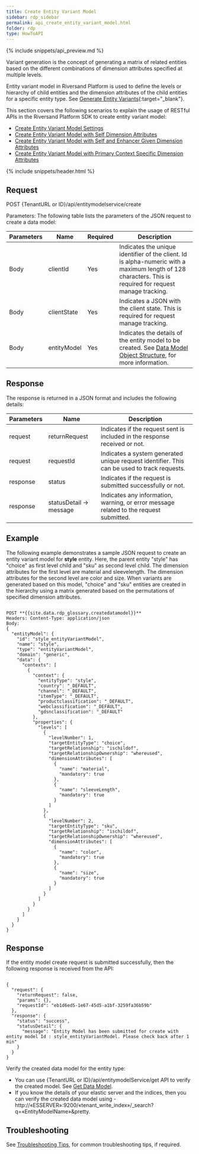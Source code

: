 ```yaml
---
title: Create Entity Variant Model
sidebar: rdp_sidebar
permalink: api_create_entity_variant_model.html
folder: rdp
type: HowToAPI
---
```


{% include snippets/api_preview.md %}

Variant generation is the concept of generating a matrix of related entities based on the different combinations of dimension attributes specified at multiple levels.

Entity variant model in Riversand Platform is used to define the levels or hierarchy of child entities and the dimension attributes of the child entities for a specific entity type. See [Generate Entity Variants](/{{site.data.rdp_links_version.APPU}}/dda_generate_entity_variants.html){:target="_blank"}. 

This section covers the following scenarios to explain the usage of RESTful APIs in the Riversand Platform SDK to create entity variant model:

* [Create Entity Variant Model Settings](api_create_entity_variant_model_scenario1.html)
* [Create Entity Variant Model with Self Dimension Attributes ](api_create_entity_variant_model_scenario2.html)
* [Create Entity Variant Model with Self and Enhancer Given Dimension Attributes](api_create_entity_variant_model_scenario3.html)
* [Create Entity Variant Model with Primary Context Specific Dimension Attributes](api_create_entity_variant_model_scenario4.html)

{% include snippets/header.html %}

## Request

POST {TenantURL or ID}/api/entitymodelservice/create

Parameters: The following table lists the parameters of the JSON request to create a data model:

| Parameters | Name | Required | Description |
|-------|--------|----------------|-------------|
| Body | clientId | Yes | Indicates the unique identifier of the client. Id is alpha-numeric with a maximum length of 128 characters. This is required for request manage tracking. |
| Body | clientState | Yes | Indicates a JSON with the client state. This is required for request manage tracking. |
| Body | entityModel | Yes | Indicates the details of the entity model to be created. See [Data Model Object Structure](api_entity_variant_model.html), for more information. |

## Response

The response is returned in a JSON format and includes the following details:

| Parameters | Name | Description |
|-------|--------|----------------|
| request | returnRequest | Indicates if the request sent is included in the response received or not. |
| request | requestId | Indicates a system generated unique request identifier. This can be used to track requests. |
| response | status | Indicates if the request is submitted successfully or not. |
| response | statusDetail -> message | Indicates any information, warning, or error message related to the request submitted. |

## Example

The following example demonstrates a sample JSON request to create an entity variant model for **style** entity. Here, the parent entity "style" has "choice" as first level child and "sku" as second level child. The dimension attributes for the first level are material and sleevelength. The dimension attributes for the second level are color and size. When variants are generated based on this model, "choice" and "sku" entities are created in the hierarchy using a matrix generated based on the permutations of specified dimension attributes.

<pre><code>
POST **{{site.data.rdp_glossary.createdatamodel}}**
Headers: Content-Type: application/json
Body:
{
  "entityModel": {
    "id": "style_entityVariantModel",
    "name": "style",
    "type": "entityVariantModel",
    "domain": "generic",
    "data": {
      "contexts": [
        {
          "context": {
            "entityType": "style",
            "country": "_DEFAULT",
            "channel": "_DEFAULT",
            "itemType": "_DEFAULT",
            "productclassification": "_DEFAULT",
            "webclassification": "_DEFAULT",
            "gdsnclassification": "_DEFAULT"
          },
          "properties": {
            "levels": [
              {
                "levelNumber": 1,
                "targetEntityType": "choice",
                "targetRelationship": "ischildof",
                "targetRelationshipOwnership": "whereused",
                "dimensionAttributes": [
                  {
                    "name": "material",
                    "mandatory": true
                  },
                  {
                    "name": "sleeveLength",
                    "mandatory": true
                  }
                ]
              },
              {
                "levelNumber": 2,
                "targetEntityType": "sku",
                "targetRelationship": "ischildof",
                "targetRelationshipOwnership": "whereused",
                "dimensionAttributes": [
                  {
                    "name": "color",
                    "mandatory": true
                  },
                  {
                    "name": "size",
                    "mandatory": true
                  }
                ]
              }
            ]
          }
        }
      ]
    }
  }
}
</code></pre>

## Response

If the entity model create request is submitted successfully, then the following response is received from the API:

<pre><code>
{
  "request": {
    "returnRequest": false,
    "params": {},
    "requestId": "eb1d6ed5-1e67-45d5-a1bf-3259fa36b59b"
  },
  "response": {
    "status": "success",
    "statusDetail": {
      "message": "Entity Model has been submitted for create with entity model Id : style_entityVariantModel. Please check back after 1 min"
    }
  }
}
</code></pre> 

Verify the created data model for the entity type:
* You can use {TenantURL or ID}/api/entitymodelService/get API to verify the created model. See <a href="api_get_data_model.html">Get Data Model</a>.
* If you know the details of your elastic server and the indices, then you can verify the created data model using - http://«ESSERVER»:9200/«tenant_write_index»/_search?q=«EntityModelName»&pretty. 

## Troubleshooting

See <a href="api_troubleshooting_tips.html">Troubleshooting Tips</a>, for common troubleshooting tips, if required.